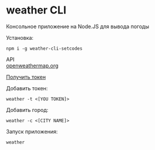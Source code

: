 # weather CLI

Консольное приложение на Node.JS для вывода погоды

Установка:

```shell
npm i -g weather-cli-setcodes
```
API  
[openweathermap.org](https://home.openweathermap.org) 

[Получить токен](https://home.openweathermap.org/api_keys)

Добавить токен:
```shell
weather -t <[YOU TOKEN]>
```

Добавить город:
```shell
weather -с <[CITY NAME]>
```

Запуск приложения:
```shell
weather
```
